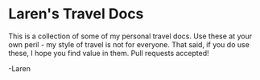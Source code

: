 # Laren's Travel Docs

This is a collection of some of my personal travel docs.
Use these at your own peril - my style of travel is not for everyone.
That said, if you do use these, I hope you find value in them. Pull requests accepted!

-Laren